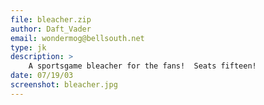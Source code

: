 ```yaml
---
file: bleacher.zip
author: Daft_Vader
email: wondermog@bellsouth.net
type: jk
description: >
    A sportsgame bleacher for the fans!  Seats fifteen!
date: 07/19/03
screenshot: bleacher.jpg
---
```


